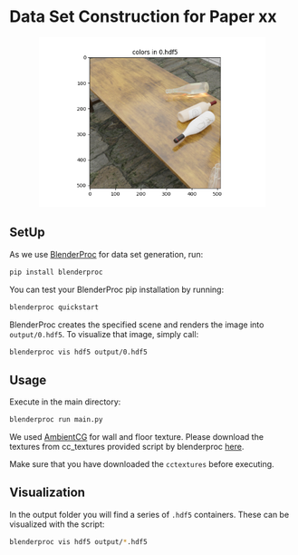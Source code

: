 # Data Set Construction for Paper xx

<p align="center">
<img src="readme_files/wine.png" alt="Front readme image" width=400>
</p>

## SetUp

As we use [BlenderProc](https://github.com/DLR-RM/BlenderProc) for data set generation, run:

```bash
pip install blenderproc
``` 

You can test your BlenderProc pip installation by running:

```bash
blenderproc quickstart
```


BlenderProc creates the specified scene and renders the image into `output/0.hdf5`.
To visualize that image, simply call:

```bash
blenderproc vis hdf5 output/0.hdf5
```

## Usage

Execute in the main directory:

```bash
blenderproc run main.py
``` 


We used [AmbientCG](https://ambientcg.com/) for wall and floor texture. Please download the textures from cc_textures provided script by blenderproc [here](https://github.com/DLR-RM/BlenderProc/blob/main/blenderproc/scripts/download_cc_textures.py).

Make sure that you have downloaded the `cctextures` before executing.

## Visualization

In the output folder you will find a series of `.hdf5` containers. These can be visualized with the script:

```bash
blenderproc vis hdf5 output/*.hdf5
``` 
